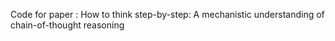 Code for paper : How to think step-by-step: A mechanistic understanding of chain-of-thought reasoning
